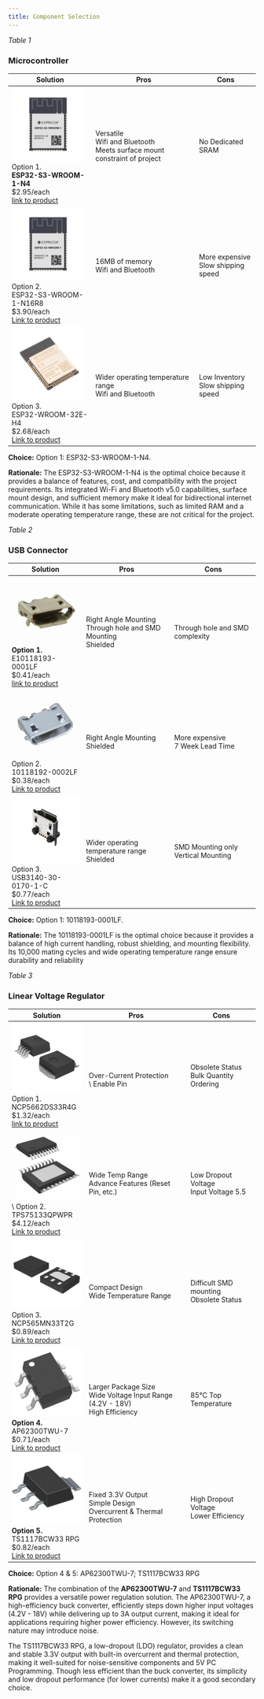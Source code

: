 ```yaml
---
title: Component Selection
---
```


*Table 1*

### **Microcontroller**

| **Solution**                                                                                                                                                                                      | **Pros**                                                                                                                                    | **Cons**                                                                                            |
| ------------------------------------------------------------------------------------------------------------------------------------------------------------------------------------------------- | ------------------------------------------------------------------------------------------------------------------------------------------- | --------------------------------------------------------------------------------------------------- |
| <img src="MFG_Attachment-2-ESP32-S3-WROOM-1.jpg" width="150"><br>Option 1.<br> **ESP32-S3-WROOM-1-N4** <br>$2.95/each<br>[link to product](https://www.digikey.com/en/products/detail/espressif-systems/ESP32-S3-WROOM-1-N4/16162639?s=N4IgjCBcpgbFoDGUBmBDANgZwKYBoQB7KAbRACY4BWWAFhAF0CAHAFyhAGVWAnASwB2AcxABfAlXrQQySOmz4ipELADsVVQE4AHIxbtIXXoJHiVmhDNSZcBYpDK0ADJoDMbvSDYdu-YWIIwd0tZeVslB3ByTU1yck9vQ18TAPBaeOlQm0V7MlVyV21XeiYvAyM-UwJyKgykawU7ZUpyWEoE8uT-M3JVeEyG8NyKJ3JtdtLEipSzVyd%2B%2Brlspsig7U0NDp9jboJaWl0BpcaIsjAnJ1c%2BraSdqpANQ8WwnObtNRob6d2Qcaln5anFTqLTwSadO6pcYLKzHIbKD5aKhfLr3TSwZFHF4rMiFKjzJwoyFmHT-WHYoGSbRUTQQcHbSqpMDacYhQavVZExlmZlFNlwjm48hOVTaEr6BkzQIsslZE7DLTaXlcqXgHQWLGA4aEhg9WCaVT8ikK-G0Wkqn4AWggmvlyjAmicJTMltl7JxIE0zhqjBdmIBds51RA1Vorl9BEthtt8MisDmsFg2jwDqdvtEoiAA) | Versatile <br> Wifi and Bluetooth <br> Meets surface mount constraint of project | No Dedicated SRAM |
| <img src="MFG_Attachment-2-ESP32-S3-WROOM-1.jpg" width="150"><br> Option 2. <br> ESP32-S3-WROOM-1-N16R8 <br> $3.90/each <br> [Link to product](https://www.digikey.com/en/products/detail/espressif-systems/ESP32-S3-WROOM-1-N16R8/16162642) | 16MB of memory <br> Wifi and Bluetooth |  More expensive <br> Slow shipping speed |
| <img src="MFG_ESP32-WROOM-32E-(4MB-HIGH-TEMP).jpg" width="150"><br> Option 3. <br> ESP32-WROOM-32E-H4 <br> $2.68/each <br> [Link to product](https://www.digikey.com/en/products/detail/espressif-systems/ESP32-WROOM-32E-H4/12696413) |  Wider operating temperature range <br> Wifi and Bluetooth |  Low Inventory <br> Slow shipping speed |

**Choice:** Option 1: ESP32-S3-WROOM-1-N4.

**Rationale:** The ESP32-S3-WROOM-1-N4 is the optimal choice because it provides a balance of features, cost, and compatibility with the project requirements. Its integrated Wi-Fi and Bluetooth v5.0 capabilities, surface mount design, and sufficient memory make it ideal for bidirectional internet communication. While it has some limitations, such as limited RAM and a moderate operating temperature range, these are not critical for the project.


*Table 2*

### **USB Connector**

| **Solution**                                                                                                                                                                                      | **Pros**                                                                                                                                    | **Cons**                                                                                            |
| ------------------------------------------------------------------------------------------------------------------------------------------------------------------------------------------------- | ------------------------------------------------------------------------------------------------------------------------------------------- | --------------------------------------------------------------------------------------------------- |
| <img src="10118193-0001LF.jpg" width="150"><br> **Option 1.** <br> E10118193-0001LF<br>$0.41/each<br>[link to product](https://www.digikey.com/en/products/detail/amphenol-cs-fci/10118193-0001LF/2785388)  | Right Angle Mounting <br> Through hole and SMD Mounting <br> Shielded | Through hole and SMD complexity |
| <img src="10118192-0002LF.jpg" width="150"><br> Option 2. <br> 10118192-0002LF <br> $0.38/each <br> [Link to product](https://www.digikey.com/en/products/detail/amphenol-cs-fci/10118192-0002LF/6817756) | Right Angle Mounting <br> Shielded | More expensive <br> 7 Week Lead Time |
| <img src="MFG_USB3140-30-0170-1-C.jpg" width="150"><br> Option 3. <br> USB3140-30-0170-1-C <br> $0.77/each <br> [Link to product](https://www.digikey.com/en/products/detail/gct/USB3140-30-0170-1-C/9859645) | Wider operating temperature range <br> Shielded | SMD Mounting only <br> Vertical Mounting |

**Choice:** Option 1: 10118193-0001LF.

**Rationale:** The 10118193-0001LF is the optimal choice because it provides a balance of high current handling, robust shielding, and mounting flexibility. Its 10,000 mating cycles and wide operating temperature range ensure durability and reliability

*Table 3*

### **Linear Voltage Regulator**

| **Solution**                                                                                                                                                                                      | **Pros**                                                                                                                                    | **Cons**                                                                                            |
| ------------------------------------------------------------------------------------------------------------------------------------------------------------------------------------------------- | ------------------------------------------------------------------------------------------------------------------------------------------- | --------------------------------------------------------------------------------------------------- |
| <img src="DPak-TO-263-5-Leads.jpg" width="150"><br>Option 1.<br> NCP5662DS33R4G<br>$1.32/each<br>[link to product](https://www.digikey.com/en/products/detail/onsemi/NCP5662DS33R4G/1483762)                 |<br> Over-Current Protection <br>\ Enable Pin  | Obsolete Status <br> Bulk Quantity Ordering |
| <img src="296~4073225-4~PWP~20.jpg" width="150"><br>\ Option 2. <br> TPS75133QPWPR <br> $4.12/each <br> [Link to product](https://www.digikey.com/en/products/detail/texas-instruments/TPS75133QPWPR/1673042) | Wide Temp Range <br> Advance Features (Reset Pin, etc.) | Low Dropout Voltage <br> Input Voltage 5.5 |
| <img src="488~506AX-01~MN~6.jpg" width="150"><br> Option 3. <br> NCP565MN33T2G <br> $0.89/each <br> [Link to product](https://www.digikey.com/en/products/detail/onsemi/NCP565MN33T2G/1792550) | Compact Design <br> Wide Temperature Range | Difficult SMD mounting <br> Obsolete Status |
| <img src="ap62300twu-7.jpg" width="150"><br> **Option 4.** <br> AP62300TWU-7 <br> $0.71/each <br> [Link to product](https://www.digikey.com/en/products/detail/diodes-incorporated/AP62300TWU-7/12702558) | Larger Package Size <br> Wide Voltage Input Range (4.2V - 18V) <br> High Efficiency | 85°C Top Temperature |
| <img src="ts1117bcw33rpg.jpg" width="150"><br> **Option 5.** <br> TS1117BCW33 RPG <br> $0.82/each <br> [Link to product](https://www.digikey.com/en/products/detail/taiwan-semiconductor-corporation/TS1117BCW33-RPG/7370078) | Fixed 3.3V Output <br> Simple Design <br> Overcurrent & Thermal Protection <br> | High Dropout Voltage <br> Lower Efficiency |

**Choice:** Option 4 & 5: AP62300TWU-7; TS1117BCW33 RPG

**Rationale:** The combination of the **AP62300TWU-7** and **TS1117BCW33 RPG** provides a versatile power regulation solution. The AP62300TWU-7, a high-efficiency buck converter, efficiently steps down higher input voltages (4.2V - 18V) while delivering up to 3A output current, making it ideal for applications requiring higher power efficiency. However, its switching nature may introduce noise.

The TS1117BCW33 RPG, a low-dropout (LDO) regulator, provides a clean and stable 3.3V output with built-in overcurrent and thermal protection, making it well-suited for noise-sensitive components and 5V PC Programming. Though less efficient than the buck converter, its simplicity and low dropout performance (for lower currents) make it a good secondary choice.

